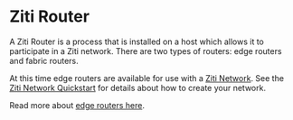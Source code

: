 # Ziti Router

A Ziti Router is a process that is installed on a host which allows it to participate in a Ziti network.  There are two
types of routers: edge routers and fabric routers.

At this time edge routers are available for use with a [Ziti Network](/ziti/overview.md#overview-of-a-ziti-network). See
the [Ziti Network Quickstart](/ziti/quickstarts/quickstart-overview.md) for details about how to create your network.

Read more about [edge routers here](edge-router.md).
